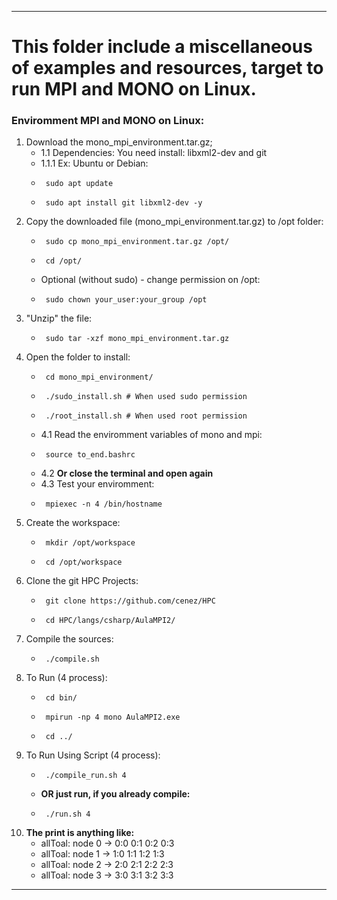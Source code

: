 ----

# This folder include a miscellaneous of examples and resources, target to run **MPI** and **MONO** on Linux.
### Enviromment MPI and MONO on Linux:
1. Download the mono_mpi_environment.tar.gz;
     - 1.1 Dependencies: You need install: libxml2-dev and git
     - 1.1.1 Ex: Ubuntu or Debian: 
     *      sudo apt update
     *      sudo apt install git libxml2-dev -y
2. Copy the downloaded file (mono_mpi_environment.tar.gz) to /opt folder:
     *      sudo cp mono_mpi_environment.tar.gz /opt/
     *      cd /opt/
     * Optional (without sudo) - change permission on /opt:
     *      sudo chown your_user:your_group /opt
3. "Unzip" the file:
     *      sudo tar -xzf mono_mpi_environment.tar.gz
4. Open the folder to install:
     *      cd mono_mpi_environment/
     *      ./sudo_install.sh # When used sudo permission
     *      ./root_install.sh # When used root permission
     - 4.1 Read the enviromment variables of mono and mpi:
     *      source to_end.bashrc
     - 4.2 **Or close the terminal and open again**
     - 4.3 Test your enviromment:
     *      mpiexec -n 4 /bin/hostname
5. Create the workspace:
     *      mkdir /opt/workspace
     *      cd /opt/workspace
6. Clone the git HPC Projects:
     *      git clone https://github.com/cenez/HPC
     *      cd HPC/langs/csharp/AulaMPI2/
7. Compile the sources:
     *      ./compile.sh
8. To Run (4 process):
     *      cd bin/
     *      mpirun -np 4 mono AulaMPI2.exe
     *      cd ../
9. To Run Using Script (4 process):
     *      ./compile_run.sh 4
     - **OR just run, if you already compile:**
     *      ./run.sh 4

10. **The print is anything like:**
     * allToal: node 0 -> 0:0 0:1 0:2 0:3
     * allToal: node 1 -> 1:0 1:1 1:2 1:3
     * allToal: node 2 -> 2:0 2:1 2:2 2:3
     * allToal: node 3 -> 3:0 3:1 3:2 3:3

----

